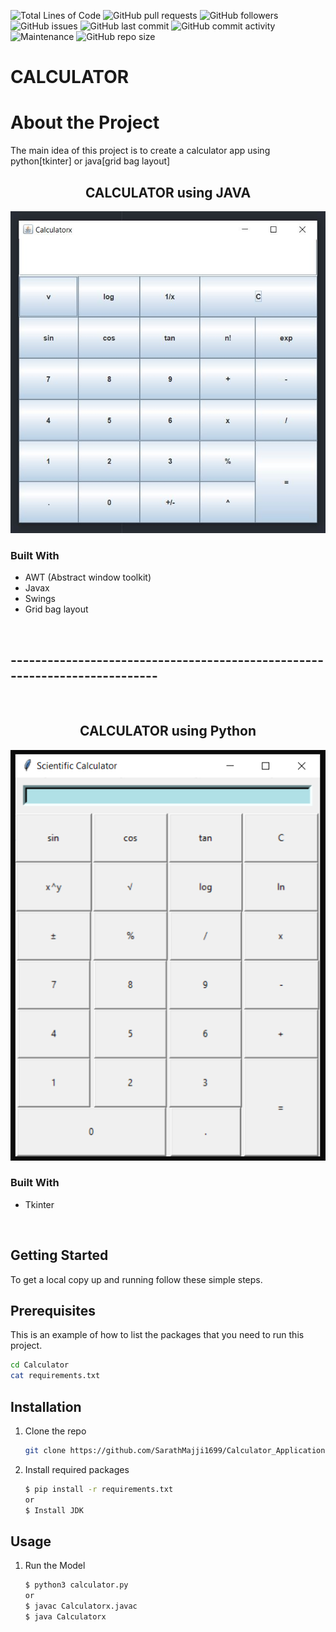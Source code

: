 ![Total Lines of Code](https://img.shields.io/badge/total%20lines%20of%20code-1516-green?style=for-the-badge)
![GitHub pull requests](https://img.shields.io/github/issues-pr/SarathMajji1699/Calculator_Application?style=for-the-badge)
![GitHub followers](https://img.shields.io/github/followers/SarathMajji1699?style=for-the-badge)
![GitHub issues](https://img.shields.io/github/issues-raw/SarathMajji1699/Calculator_Application?style=for-the-badge)
![GitHub last commit](https://img.shields.io/github/last-commit/SarathMajji1699/Calculator_Application?style=for-the-badge)
![GitHub commit activity](https://img.shields.io/github/commit-activity/m/SarathMajji1699/Calculator_Application?style=for-the-badge)
![Maintenance](https://img.shields.io/maintenance/yes/2021?style=for-the-badge)
![GitHub repo size](https://img.shields.io/github/repo-size/SarathMajji1699/Calculator_Application?style=for-the-badge)

# CALCULATOR
<p align="center">
   <h1> <strong>About the Project</strong></h1>
The main idea of this project is to create a calculator app using python[tkinter] or java[grid bag layout]
<br/>
</p>
<h2 align="center">CALCULATOR using JAVA</h2>
<p align="center">
  <a href="https://github.com/SarathMajji1699/Calculator_Application">
    <img src="https://github.com/SarathMajji1699/ImagesUpload/blob/main/Calculatorx.JPG?raw=true" alt="Logo">
  </a>
</p>

### Built With
<ul>
<li>AWT (Abstract window toolkit)</li>
<li>Javax</li>
<li>Swings</li>
<li>Grid bag layout</li>
</ul>
    <br />
</p>
<h2>---------------------------------------------------------------------------</h2><br/>
<h2 align="center">CALCULATOR using Python</h2>
<p align="center">
  <a href="https://github.com/SarathMajji1699/Calculator_Application">
    <img src="https://github.com/SarathMajji1699/ImagesUpload/blob/main/calculator.PNG?raw=true" alt="Logo">
  </a>
</p>

### Built With
<ul>
<li>Tkinter</li>
</ul>
    <br />
</p>


<!-- GETTING STARTED -->
<p>

## Getting Started

To get a local copy up and running follow these simple steps.

## Prerequisites

This is an example of how to list the packages that you need to run this project.

  ```sh
  cd Calculator
  cat requirements.txt
  ```

## Installation

1. Clone the repo
   ```sh
   git clone https://github.com/SarathMajji1699/Calculator_Application.git
   ```
2. Install required packages
   ```sh
   $ pip install -r requirements.txt
   or
   $ Install JDK
   ```



<!-- USAGE EXAMPLES -->
## Usage
1. Run the Model
   ```sh
   $ python3 calculator.py
   or
   $ javac Calculatorx.javac
   $ java Calculatorx

   ```
</p>
